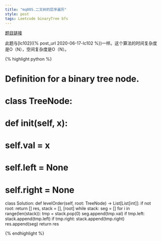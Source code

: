 ```yaml
---
title: "mq005.二叉树的层序遍历"
style: post
tags: Leetcode binaryTree bfs
---
```


[题目链接](https://leetcode-cn.com/problems/binary-tree-level-order-traversal/)

此题与[lc102]({% post_url 2020-06-17-lc102 %})一样。这个算法的时间复杂度是O（N），空间复杂度是O（N）。

{% highlight python %}
# Definition for a binary tree node.
# class TreeNode:
#     def __init__(self, x):
#         self.val = x
#         self.left = None
#         self.right = None

class Solution:
    def levelOrder(self, root: TreeNode) -> List[List[int]]:
        if not root:
            return []
        res, stack = [], [root]
        while stack:
            seg = []
            for i in range(len(stack)):
                tmp = stack.pop(0)
                seg.append(tmp.val)
                if tmp.left:
                    stack.append(tmp.left)
                if tmp.right:
                    stack.append(tmp.right)
            res.append(seg)
        return res

{% endhighlight %}

